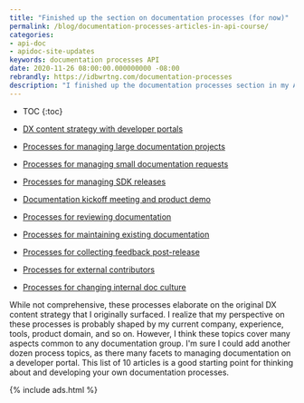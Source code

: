 ```yaml
---
title: "Finished up the section on documentation processes (for now)"
permalink: /blog/documentation-processes-articles-in-api-course/
categories:
- api-doc
- apidoc-site-updates
keywords: documentation processes API
date: 2020-11-26 08:00:00.000000000 -08:00
rebrandly: https://idbwrtng.com/documentation-processes
description: "I finished up the documentation processes section in my API course that I've been adding to over the last couple of months. Here's a list of all the article in this section."
---
```


* TOC
{:toc}

* [DX content strategy with developer portals](/learnapidoc/docapis_dx_content_strategy.html)

* [Processes for managing large documentation projects](/learnapidoc/docapis_managing_doc_projects.html)

* [Processes for managing small documentation requests](/learnapidoc/docapis_managing_small_doc_requests.html)

* [Processes for managing SDK releases](/learnapidoc/docapis_managing_sdk_releases.html)

* [Documentation kickoff meeting and product demo](/learnapidoc/docapis_kickoff_meeting_agenda.html)

* [Processes for reviewing documentation](/learnapidoc/docapis_review_processes.html)

* [Processes for maintaining existing documentation](/learnapidoc/docapis_doc_maintenance_processes.html)

* [Processes for collecting feedback post-release](/learnapidoc/docapis_collecting_feedback_post_release.html)

* [Processes for external contributors](/learnapidoc/docapis_processes_for_external_contributors.html)

* [Processes for changing internal doc culture](/learnapidoc/docapis_changing_internal_doc_culture.html)

While not comprehensive, these processes elaborate on the original DX content strategy that I originally surfaced. I realize that my perspective on these processes is probably shaped by my current company, experience, tools, product domain, and so on. However, I think these topics cover many aspects common to any documentation group. I'm sure I could add another dozen process topics, as there many facets to managing documentation on a developer portal. This list of 10 articles is a good starting point for thinking about and developing your own documentation processes.

{% include ads.html %}
